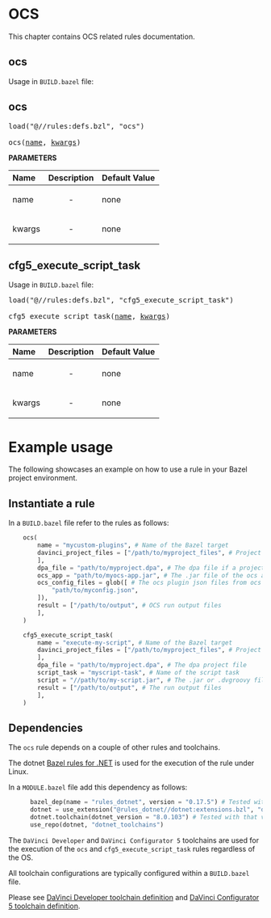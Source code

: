 # OCS
This chapter contains OCS related rules documentation. 

## ocs

Usage in `BUILD.bazel` file:

<a id="ocs"></a>

## ocs

<pre>
load("@//rules:defs.bzl", "ocs")

ocs(<a href="#ocs-name">name</a>, <a href="#ocs-kwargs">kwargs</a>)
</pre>

**PARAMETERS**


| Name  | Description | Default Value |
| :------------- | :------------- | :------------- |
| <a id="ocs-name"></a>name |  <p align="center"> - </p>   |  none |
| <a id="ocs-kwargs"></a>kwargs |  <p align="center"> - </p>   |  none |



<a id="cfg5_execute_script_task"></a>

## cfg5_execute_script_task

Usage in `BUILD.bazel` file:

<pre>
load("@//rules:defs.bzl", "cfg5_execute_script_task")

cfg5_execute_script_task(<a href="#cfg5_execute_script_task-name">name</a>, <a href="#cfg5_execute_script_task-kwargs">kwargs</a>)
</pre>

**PARAMETERS**

| Name  | Description | Default Value |
| :------------- | :------------- | :------------- |
| <a id="cfg5_execute_script_task-name"></a>name |  <p align="center"> - </p>   |  none |
| <a id="cfg5_execute_script_task-kwargs"></a>kwargs |  <p align="center"> - </p>   |  none |


# Example usage

The following showcases an example on how to use a rule in your Bazel project environment.

## Instantiate a rule

In a `BUILD.bazel` file refer to the rules as follows:

```python
    ocs(
        name = "mycustom-plugins", # Name of the Bazel target
        davinci_project_files = ["/path/to/myproject_files", # Project files if a project is modified
        ],
        dpa_file = "path/to/myproject.dpa", # The dpa file if a project is modified and not created
        ocs_app = "path/to/myocs-app.jar", # The .jar file of the ocs app
        ocs_config_files = glob([ # The ocs plugin json files from ocs home directory
            "path/to/myconfig.json",
        ]),
        result = ["/path/to/output", # OCS run output files
        ],
    )
```

```python
    cfg5_execute_script_task(
        name = "execute-my-script", # Name of the Bazel target
        davinci_project_files = ["/path/to/myproject_files", # Project files if a project is modified
        ],
        dpa_file = "path/to/myproject.dpa", # The dpa project file
        script_task = "myscript-task", # Name of the script task
        script = "//path/to/my-script.jar", # The .jar or .dvgroovy file
        result = ["/path/to/output", # The run output files
        ],
    )
```

## Dependencies

The ```ocs``` rule depends on a couple of other rules and toolchains. 

The dotnet [Bazel rules for .NET](https://github.com/bazel-contrib/rules_dotnet/tree/master) is used for the execution of the rule under Linux.

In a ```MODULE.bazel``` file add this dependency as follows:

```python
      bazel_dep(name = "rules_dotnet", version = "0.17.5") # Tested with that version
      dotnet = use_extension("@rules_dotnet//dotnet:extensions.bzl", "dotnet")
      dotnet.toolchain(dotnet_version = "8.0.103") # Tested with that version
      use_repo(dotnet, "dotnet_toolchains")
```

The `DaVinci Developer` and `DaVinci Configurator 5` toolchains are used for the execution of the ```ocs``` and ```cfg5_execute_script_task``` rules regardless of the OS.

All toolchain configurations are typically configured within a `BUILD.bazel` file. 

Please see [DaVinci Developer toolchain definition](../toolchains.md#davinci-developer-toolchains) and [DaVinci Configurator 5 toolchain definition](../toolchains.md#davinci-configurator-5-toolchains).

